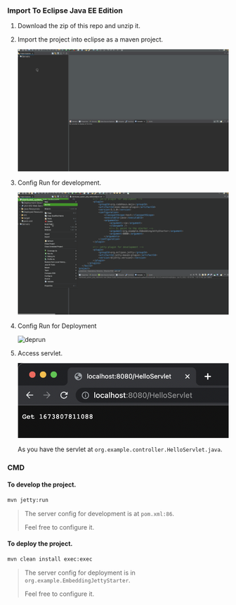 

### Import To Eclipse Java EE Edition

1. Download the zip of this repo and unzip it.

2. Import the project into eclipse as a maven project.

   ![import](img/import.gif)

3. Config Run for development.

   ![](img/jettyrun.gif)

4. Config Run for Deployment

   ![deprun](img/deprun.gif)

5. Access servlet.

   ![image-20230115133718047](img/get.png)

   As you have the servlet at `org.example.controller.HelloServlet.java`.



### CMD

#### To develop the project.

``` bash 
mvn jetty:run
```

> The server config for development is at `pom.xml:86`.
>
> Feel free to configure it.



#### To deploy the project.

``` bash
mvn clean install exec:exec
```
> The server config for deployment is in `org.example.EmbeddingJettyStarter`.
>
> Feel free to configure it.